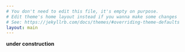 ```yaml
---
# You don't need to edit this file, it's empty on purpose. 
# Edit theme's home layout instead if you wanna make some changes
# See: https://jekyllrb.com/docs/themes/#overriding-theme-defaults
layout: main
--- 
```



**under construction**